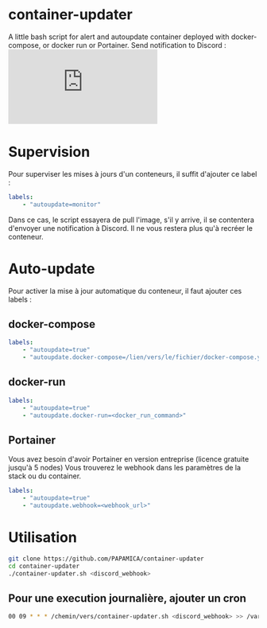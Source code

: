 # container-updater
A little bash script for alert and autoupdate container deployed with docker-compose, or docker run or Portainer.
Send notification to Discord :
![ohunebellenotif](https://send.papamica.fr/f.php?h=25rsdWHk&p=1)


# Supervision
Pour superviser les mises à jours d'un conteneurs, il suffit d'ajouter ce label :
```yaml
labels:
    - "autoupdate=monitor"
```
Dans ce cas, le script essayera de pull l'image, s'il y arrive, il se contentera d'envoyer une notification à Discord.
Il ne vous restera plus qu'à recréer le conteneur.

# Auto-update
Pour activer la mise à jour automatique du conteneur, il faut ajouter ces labels :

## docker-compose
```yaml
labels:
    - "autoupdate=true"
    - "autoupdate.docker-compose=/lien/vers/le/fichier/docker-compose.yml"
```

## docker-run
```yaml
labels:
    - "autoupdate=true"
    - "autoupdate.docker-run=<docker_run_command>"
```

## Portainer
Vous avez besoin d'avoir Portainer en version entreprise (licence gratuite jusqu'à 5 nodes)
Vous trouverez le webhook dans les paramètres de la stack ou du container.
```yaml
labels:
    - "autoupdate=true"
    - "autoupdate.webhook=<webhook_url>"
```

# Utilisation
```bash
git clone https://github.com/PAPAMICA/container-updater
cd container-updater
./container-updater.sh <discord_webhook>
```

## Pour une execution journalière, ajouter un cron
```bash
00 09 * * * /chemin/vers/container-updater.sh <discord_webhook> >> /var/log/container-updater.log
```

